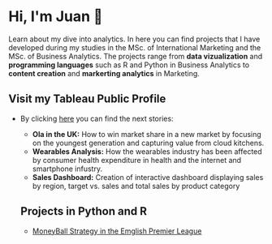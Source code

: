 # Hi, I'm Juan  👋

<p>Learn about my dive into analytics. In here you can find projects that I have developed during my studies in the MSc. of International Marketing and the
MSc. of Business Analytics. The projects range from <strong>data vizualization</strong> and <strong>programming languages</strong> such as R and Python in Business Analytics to 
<strong>content creation</strong> and <strong>markerting analytics</strong> in Marketing.</p>


## Visit my Tableau Public Profile
<ul>
<li> By clicking <a href="https://public.tableau.com/profile/juan.pablo.jaramillo#!/">here</a> you can find the next stories:</li>
<ul>
<li><strong>Ola in the UK:</strong> How to win market share in a new market by focusing on the youngest generation and capturing value from cloud kitchens.</li>
<li><strong>Wearables Analysis:</strong> How the wearables industry has been affected by consumer health expenditure in health and the internet and smartphone infustry.</li>
<li><strong>Sales Dashboard:</strong> Creation of interactive dashboard displaying sales by region, target vs. sales and total sales by product category </li>
</ul>


## Projects in Python and R 
<ul>
<li><a href="file:///Users/JPJARAMILLO/Library/Mobile%20Documents/com~apple~CloudDocs/R%20-%20Project/R-Final_Project/Final%20Project/Team%202%20-%20Final%20Project.nb.html">MoneyBall Strategy in the Emglish Premier League</a></li>
</ul>

